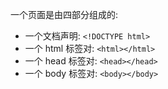 
一个页面是由四部分组成的:
- 一个文档声明: `<!DOCTYPE html>`
- 一个 html 标签对: `<html></html>`
- 一个 head 标签对: `<head></head>`
- 一个 body 标签对: `<body></body>`
